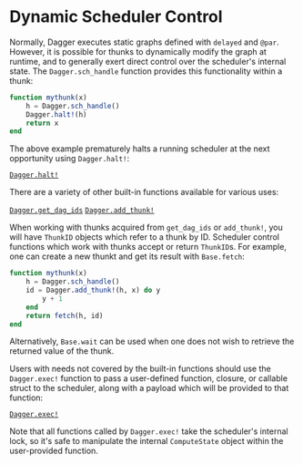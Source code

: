 # Dynamic Scheduler Control

Normally, Dagger executes static graphs defined with `delayed` and `@par`.
However, it is possible for thunks to dynamically modify the graph at runtime,
and to generally exert direct control over the scheduler's internal state. The
`Dagger.sch_handle` function provides this functionality within a thunk:

```julia
function mythunk(x)
    h = Dagger.sch_handle()
    Dagger.halt!(h)
    return x
end
```

The above example prematurely halts a running scheduler at the next
opportunity using `Dagger.halt!`:

[`Dagger.halt!`](@ref)

There are a variety of other built-in functions available for
various uses:

[`Dagger.get_dag_ids`](@ref)
[`Dagger.add_thunk!`](@ref)

When working with thunks acquired from `get_dag_ids` or `add_thunk!`,
you will have `ThunkID` objects which refer to a thunk by ID. Scheduler
control functions which work with thunks accept or return `ThunkID`s. For
example, one can create a new thunkt and get its result with `Base.fetch`:

```julia
function mythunk(x)
    h = Dagger.sch_handle()
    id = Dagger.add_thunk!(h, x) do y
        y + 1
    end
    return fetch(h, id)
end
```

Alternatively, `Base.wait` can be used when one does not wish to retrieve the
returned value of the thunk.

Users with needs not covered by the built-in functions should use the
`Dagger.exec!` function to pass a user-defined function, closure, or
callable struct to the scheduler, along with a payload which will be
provided to that function:

[`Dagger.exec!`](@ref)

Note that all functions called by `Dagger.exec!` take the scheduler's internal
lock, so it's safe to manipulate the internal `ComputeState` object within the
user-provided function.
